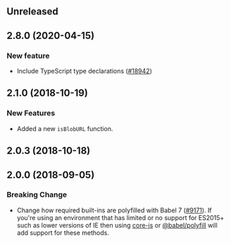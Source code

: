 <!-- Learn how to maintain this file at https://github.com/WordPress/gutenberg/tree/master/packages#maintaining-changelogs. -->

## Unreleased

## 2.8.0 (2020-04-15)

### New feature

- Include TypeScript type declarations ([#18942](https://github.com/WordPress/gutenberg/pull/18942))

## 2.1.0 (2018-10-19)

### New Features

- Added a new `isBlobURL` function.

## 2.0.3 (2018-10-18)

## 2.0.0 (2018-09-05)

### Breaking Change

- Change how required built-ins are polyfilled with Babel 7 ([#9171](https://github.com/WordPress/gutenberg/pull/9171)).  If you're using an environment that has limited or no support for ES2015+ such as lower versions of IE then using [core-js](https://github.com/zloirock/core-js) or [@babel/polyfill](https://babeljs.io/docs/en/next/babel-polyfill) will add support for these methods.
